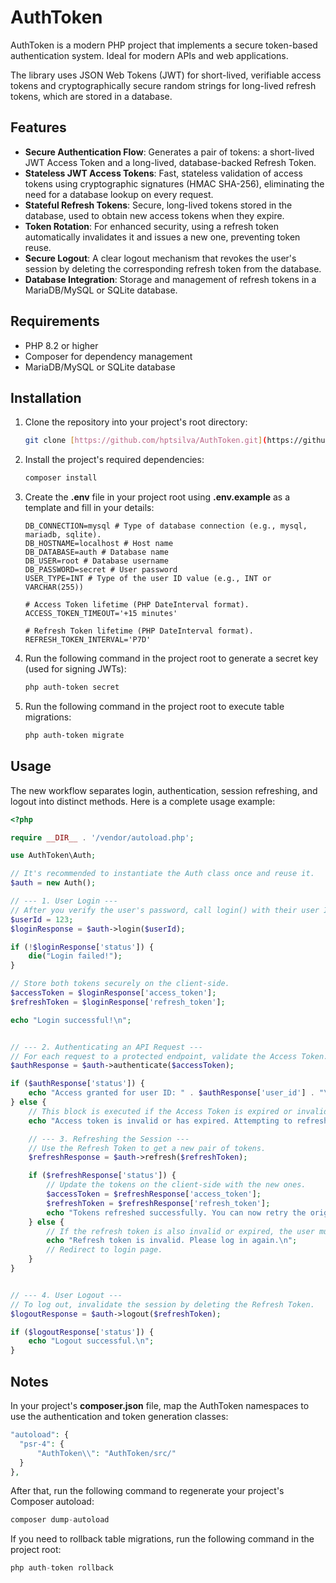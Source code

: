 # AuthToken

AuthToken is a modern PHP project that implements a secure token-based authentication system. Ideal for modern APIs and web applications.

The library uses JSON Web Tokens (JWT) for short-lived, verifiable access tokens and cryptographically secure random strings for long-lived refresh tokens, which are stored in a database.

## Features

- **Secure Authentication Flow**: Generates a pair of tokens: a short-lived JWT Access Token and a long-lived, database-backed Refresh Token.
- **Stateless JWT Access Tokens**: Fast, stateless validation of access tokens using cryptographic signatures (HMAC SHA-256), eliminating the need for a database lookup on every request.
- **Stateful Refresh Tokens**: Secure, long-lived tokens stored in the database, used to obtain new access tokens when they expire.
- **Token Rotation**: For enhanced security, using a refresh token automatically invalidates it and issues a new one, preventing token reuse.
- **Secure Logout**: A clear logout mechanism that revokes the user's session by deleting the corresponding refresh token from the database.
- **Database Integration**: Storage and management of refresh tokens in a MariaDB/MySQL or SQLite database.

## Requirements

- PHP 8.2 or higher
- Composer for dependency management
- MariaDB/MySQL or SQLite database

## Installation

1.  Clone the repository into your project's root directory:
    ```bash
    git clone [https://github.com/hptsilva/AuthToken.git](https://github.com/hptsilva/AuthToken.git)
    ```
2.  Install the project's required dependencies:
    ```bash
    composer install
    ```
3.  Create the **.env** file in your project root using **.env.example** as a template and fill in your details:
    ```.env
    DB_CONNECTION=mysql # Type of database connection (e.g., mysql, mariadb, sqlite).
    DB_HOSTNAME=localhost # Host name
    DB_DATABASE=auth # Database name
    DB_USER=root # Database username
    DB_PASSWORD=secret # User password
    USER_TYPE=INT # Type of the user ID value (e.g., INT or VARCHAR(255))
    
    # Access Token lifetime (PHP DateInterval format).
    ACCESS_TOKEN_TIMEOUT='+15 minutes'
    
    # Refresh Token lifetime (PHP DateInterval format).
    REFRESH_TOKEN_INTERVAL='P7D'
    ```
4.  Run the following command in the project root to generate a secret key (used for signing JWTs):
    ```bash
    php auth-token secret
    ```
5.  Run the following command in the project root to execute table migrations:
    ```bash
    php auth-token migrate
    ```

## Usage

The new workflow separates login, authentication, session refreshing, and logout into distinct methods. Here is a complete usage example:

```php
<?php

require __DIR__ . '/vendor/autoload.php';

use AuthToken\Auth;

// It's recommended to instantiate the Auth class once and reuse it.
$auth = new Auth();

// --- 1. User Login ---
// After you verify the user's password, call login() with their user ID.
$userId = 123;
$loginResponse = $auth->login($userId);

if (!$loginResponse['status']) {
    die("Login failed!");
}

// Store both tokens securely on the client-side.
$accessToken = $loginResponse['access_token'];
$refreshToken = $loginResponse['refresh_token'];

echo "Login successful!\n";


// --- 2. Authenticating an API Request ---
// For each request to a protected endpoint, validate the Access Token.
$authResponse = $auth->authenticate($accessToken);

if ($authResponse['status']) {
    echo "Access granted for user ID: " . $authResponse['user_id'] . "\n";
} else {
    // This block is executed if the Access Token is expired or invalid.
    echo "Access token is invalid or has expired. Attempting to refresh...\n";

    // --- 3. Refreshing the Session ---
    // Use the Refresh Token to get a new pair of tokens.
    $refreshResponse = $auth->refresh($refreshToken);

    if ($refreshResponse['status']) {
        // Update the tokens on the client-side with the new ones.
        $accessToken = $refreshResponse['access_token'];
        $refreshToken = $refreshResponse['refresh_token'];
        echo "Tokens refreshed successfully. You can now retry the original request.\n";
    } else {
        // If the refresh token is also invalid or expired, the user must log in again.
        echo "Refresh token is invalid. Please log in again.\n";
        // Redirect to login page.
    }
}


// --- 4. User Logout ---
// To log out, invalidate the session by deleting the Refresh Token.
$logoutResponse = $auth->logout($refreshToken);

if ($logoutResponse['status']) {
    echo "Logout successful.\n";
}

```

## Notes
In your project's **composer.json** file, map the AuthToken namespaces to use the authentication and token generation classes:
```php
"autoload": {
  "psr-4": {
      "AuthToken\\": "AuthToken/src/"
  }
},
```
After that, run the following command to regenerate your project's Composer autoload:
```php
composer dump-autoload
```
If you need to rollback table migrations, run the following command in the project root:
```php
php auth-token rollback
```